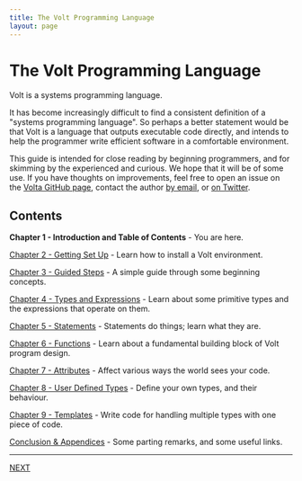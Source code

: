 ```yaml
---
title: The Volt Programming Language
layout: page
---
```

# The Volt Programming Language

Volt is a systems programming language.

It has become increasingly difficult to find a consistent definition of a "systems programming language". So perhaps a better statement would be that Volt is a language that outputs executable code directly, and intends to help the programmer write efficient software in a comfortable environment.

This guide is intended for close reading by beginning programmers, and for skimming by the experienced and curious. We hope that it will be of some use. If you have thoughts on improvements, feel free to open an issue on the [Volta GitHub page](https://github.com/VoltLang/Volta), contact the author [by email](mailto:b.helyer@gmail.com), or [on Twitter](https://twitter.com/bhelyer).

## Contents

**Chapter 1 - Introduction and Table of Contents** - You are here.

[Chapter 2 - Getting Set Up](c2-setup.html) - Learn how to install a Volt environment.

[Chapter 3 - Guided Steps](c3-steps.html) - A simple guide through some beginning concepts.

[Chapter 4 - Types and Expressions](c4-types-and-expressions.html) - Learn about some primitive types and the expressions that operate on them.

[Chapter 5 - Statements](c5-statements.html) - Statements do things; learn what they are.

[Chapter 6 - Functions](c6-functions.html) - Learn about a fundamental building block of Volt program design.

[Chapter 7 - Attributes](c7-attributes.html) - Affect various ways the world sees your code.

[Chapter 8 - User Defined Types](c8-user-types.html) - Define your own types, and their behaviour.

[Chapter 9 - Templates](c9-templates.html) - Write code for handling multiple types with one piece of code.

[Conclusion & Appendices](conclusion.html) - Some parting remarks, and some useful links.

---

[NEXT](c2-setup.html)